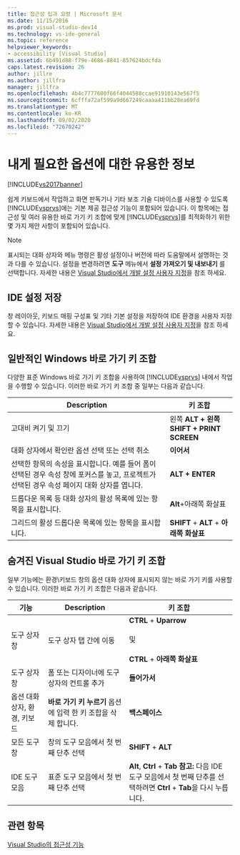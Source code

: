```yaml
---
title: 접근성 팁과 요령 | Microsoft 문서
ms.date: 11/15/2016
ms.prod: visual-studio-dev14
ms.technology: vs-ide-general
ms.topic: reference
helpviewer_keywords:
- accessibility [Visual Studio]
ms.assetid: 6b491d88-f79e-4686-8841-857624bdcfda
caps.latest.revision: 26
author: jillre
ms.author: jillfra
manager: jillfra
ms.openlocfilehash: 4b4c7777600f66f4044588ccae91910143e567f5
ms.sourcegitcommit: 6cfffa72af599a9d667249caaaa411bb28ea69fd
ms.translationtype: MT
ms.contentlocale: ko-KR
ms.lasthandoff: 09/02/2020
ms.locfileid: "72670242"
---
```

# <a name="accessibility-tips-and-tricks"></a>내게 필요한 옵션에 대한 유용한 정보
[!INCLUDE[vs2017banner](../../includes/vs2017banner.md)]

쉽게 키보드에서 작업하고 화면 판독기나 기타 보조 기술 디바이스를 사용할 수 있도록 [!INCLUDE[vsprvs](../../includes/vsprvs-md.md)]에는 기본 제공 접근성 기능이 포함되어 있습니다. 이 항목에는 접근성 및 여러 유용한 바로 가기 키 조합에 맞게 [!INCLUDE[vsprvs](../../includes/vsprvs-md.md)]를 최적화하기 위한 몇 가지 제안 사항이 포함되어 있습니다.

> [!NOTE]
> 표시되는 대화 상자와 메뉴 명령은 활성 설정이나 버전에 따라 도움말에서 설명하는 것과 다를 수 있습니다. 설정을 변경하려면 **도구** 메뉴에서 **설정 가져오기 및 내보내기** 를 선택합니다. 자세한 내용은 [Visual Studio에서 개발 설정 사용자 지정](https://msdn.microsoft.com/22c4debb-4e31-47a8-8f19-16f328d7dcd3)을 참조 하세요.

## <a name="save-your-ide-settings"></a>IDE 설정 저장
 창 레이아웃, 키보드 매핑 구성표 및 기타 기본 설정을 저장하여 IDE 환경을 사용자 지정할 수 있습니다. 자세한 내용은 [Visual Studio에서 개발 설정 사용자 지정](https://msdn.microsoft.com/22c4debb-4e31-47a8-8f19-16f328d7dcd3)을 참조 하세요.

## <a name="common-windows-shortcut-key-combinations"></a>일반적인 Windows 바로 가기 키 조합
 다양한 표준 Windows 바로 가기 키 조합을 사용하여 [!INCLUDE[vsprvs](../../includes/vsprvs-md.md)] 내에서 작업을 수행할 수 있습니다. 이러한 바로 가기 키 조합 중 일부는 다음과 같습니다.

|Description|키 조합|
|-----------------|---------------------|
|고대비 켜기 및 끄기|왼쪽 **ALT + 왼쪽 SHIFT + PRINT SCREEN**|
|대화 상자에서 확인란 옵션 선택 또는 선택 취소|**이어서**|
|선택한 항목의 속성을 표시합니다. 예를 들어 폼이 선택된 경우 속성 창에 포커스를 놓고, 프로젝트가 선택된 경우 속성 페이지 대화 상자를 엽니다.|**ALT + ENTER**|
|드롭다운 목록 등 대화 상자의 활성 목록에 있는 항목을 표시합니다.|**Alt**+아래쪽 화살표|
|그리드의 활성 드롭다운 목록에 있는 항목을 표시합니다.|**SHIFT**  +  **ALT**  +  **아래쪽 화살표**|

## <a name="hidden-visual-studio-shortcut-key-combinations"></a>숨겨진 Visual Studio 바로 가기 키 조합
 일부 기능에는 환경\키보드 창의 옵션 대화 상자에 표시되지 않는 바로 가기 키를 사용할 수 있습니다. 이러한 바로 가기 키 조합은 다음과 같습니다.

|기능|Description|키 조합|
|-------------|-----------------|---------------------|
|도구 상자 창|도구 상자 탭 간에 이동|**CTRL**  +  **Uparrow**<br /><br /> 및<br /><br /> **CTRL**  +  **아래쪽 화살표**|
|도구 상자 창|폼 또는 디자이너에 도구 상자의 컨트롤 추가|**들어가서**|
|옵션 대화 상자, 환경, 키보드|**바로 가기 키 누르기** 옵션에 입력 한 키 조합을 삭제 합니다.|**백스페이스**|
|모든 도구 창|창의 도구 모음에서 첫 번째 단추 선택|**SHIFT**  +  **ALT**|
|IDE 도구 모음|표준 도구 모음에서 첫 번째 단추 선택|**Alt**, **Ctrl** + **Tab** **참고:** 다음 IDE 도구 모음에서 첫 번째 단추를 선택하려면 **Ctrl** + **Tab**을 다시 누릅니다.|

## <a name="see-also"></a>관련 항목
 [Visual Studio의 접근성 기능](../../ide/reference/accessibility-features-of-visual-studio.md)

